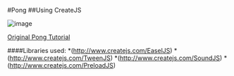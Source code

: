 #Pong
##Using CreateJS

![image](http://i.imgur.com/BzHuVmD.png)

[Original Pong Tutorial](http://code.tutsplus.com/tutorials/learn-createjs-by-building-an-html5-pong-game--active-11845)

####Libraries used:
*(http://www.createjs.com/EaselJS)
*(http://www.createjs.com/TweenJS)
*(http://www.createjs.com/SoundJS)
*(http://www.createjs.com/PreloadJS)
